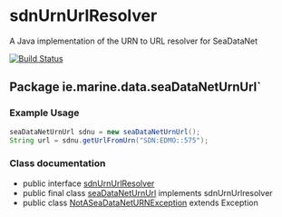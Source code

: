 # sdnUrnUrlResolver
A Java implementation of the URN to URL resolver for SeaDataNet

[![Build Status](https://travis-ci.org/adamml/sdnUrnUrlResolver.svg?branch=master)](https://travis-ci.org/adamml/sdnUrnUrlResolver)

## Package ie.marine.data.seaDataNetUrnUrl`

### Example Usage
```java
seaDataNetUrnUrl sdnu = new seaDataNetUrnUrl();
String url = sdnu.getUrlFromUrn("SDN:EDMO::575");
```

### Class documentation
- public interface [sdnUrnUrlResolver](SDNURNRESOLVER.MD)
- public final class [seaDataNetUrnUrl](SEADATANETURNURL.MD) implements sdnUrnUrlresolver
- public class [NotASeaDataNetURNException](NOTASEADATANETURNEXCEPTION.MD) extends Exception
